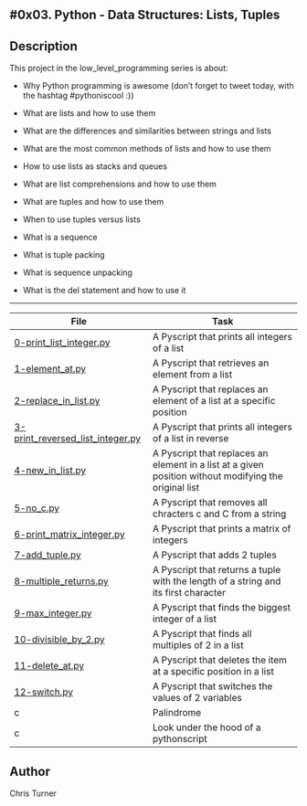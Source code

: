 #0x03. Python - Data Structures: Lists, Tuples
---
## Description

This project in the low_level_programming series is about:

* Why Python programming is awesome (don’t forget to tweet today, with the hashtag #pythoniscool :))

* What are lists and how to use them

* What are the differences and similarities between strings and lists

* What are the most common methods of lists and how to use them

* How to use lists as stacks and queues

* What are list comprehensions and how to use them

* What are tuples and how to use them

* When to use tuples versus lists

* What is a sequence

* What is tuple packing

* What is sequence unpacking

* What is the del statement and how to use it

---
File|Task
---|---
[0-print_list_integer.py ](./0-print_list_integer.py ) | A Pyscript that prints all integers of a list
[1-element_at.py ](./1-element_at.py ) | A Pyscript that retrieves an element from a list
[2-replace_in_list.py ](./2-replace_in_list.py ) | A Pyscript that replaces an element of a list at a specific position
[3-print_reversed_list_integer.py ](./3-print_reversed_list_integer.py ) | A Pyscript that prints all integers of a list in reverse
[4-new_in_list.py ](./4-new_in_list.py ) | A Pyscript that replaces an element in a list at a given position without modifying the original list
[5-no_c.py ](./5-no_c.py ) | A Pyscript that removes all chracters c and C from a string
[6-print_matrix_integer.py ](./6-print_matrix_integer.py ) | A Pyscript that prints a matrix of integers
[7-add_tuple.py ](./7-add_tuple.py ) | A Pyscript that adds 2 tuples
[8-multiple_returns.py ](./8-multiple_returns.py ) | A Pyscript that returns a tuple with the length of a string and its first character
[9-max_integer.py ](./9-max_integer.py ) | A Pyscript that finds the biggest integer of a list
[10-divisible_by_2.py ](./10-divisible_by_2.py ) | A Pyscript that finds all multiples of 2 in a list
[11-delete_at.py ](./11-delete_at.py ) | A Pyscript that deletes the item at a specific position in a list
[12-switch.py ](./12-switch.py ) | A Pyscript that switches the values of 2 variables
c | Palindrome
c | Look under the hood of a pythonscript

## Author
 Chris Turner
